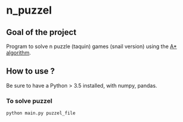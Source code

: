 # n_puzzel

## Goal of the project

Program to solve n puzzle (taquin) games (snail version) using the [A* algorithm](https://en.wikipedia.org/wiki/A*_search_algorithm).

## How to use ?

Be sure to have a Python > 3.5 installed, with numpy, pandas.

### To solve puzzel

```sh
python main.py puzzel_file
```
